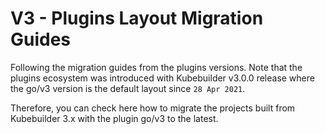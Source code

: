 # V3 - Plugins Layout Migration Guides

Following the migration guides from the plugins versions. Note that the plugins ecosystem 
was introduced with Kubebuilder v3.0.0 release where the go/v3 version is the default layout
since `28 Apr 2021`.

Therefore, you can check here how to migrate the projects built from Kubebuilder 3.x with 
the plugin go/v3 to the latest.



